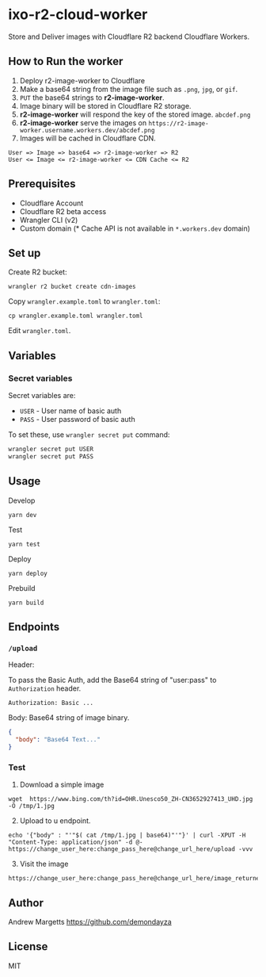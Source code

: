 # ixo-r2-cloud-worker

Store and Deliver images with Cloudflare R2 backend Cloudflare Workers.

## How to Run the worker

1. Deploy r2-image-worker to Cloudflare
1. Make a base64 string from the image file such as `.png`, `jpg`, or `gif`.
2. `PUT` the base64 strings to **r2-image-worker**.
3. Image binary will be stored in Cloudflare R2 storage.
4. **r2-image-worker** will respond the key of the stored image. `abcdef.png`
5. **r2-image-worker** serve the images on `https://r2-image-worker.username.workers.dev/abcdef.png`
6. Images will be cached in Cloudflare CDN.

```
User => Image => base64 => r2-image-worker => R2
User <= Image <= r2-image-worker <= CDN Cache <= R2
```

## Prerequisites

* Cloudflare Account
* Cloudflare R2 beta access
* Wrangler CLI (v2)
* Custom domain (* Cache API is not available in `*.workers.dev` domain)

## Set up
Create R2 bucket:

```
wrangler r2 bucket create cdn-images
```

Copy `wrangler.example.toml` to `wrangler.toml`:

```
cp wrangler.example.toml wrangler.toml
```

Edit `wrangler.toml`.


## Variables

### Secret variables

Secret variables are:

- `USER` - User name of basic auth
- `PASS` - User password of basic auth

To set these, use `wrangler secret put` command:

```bash
wrangler secret put USER
wrangler secret put PASS
```

## Usage

Develop

```
yarn dev
```

Test

```
yarn test
```

Deploy

```
yarn deploy
```

Prebuild

```
yarn build
```

## Endpoints

### `/upload`

Header:

To pass the Basic Auth, add the Base64 string of "user:pass" to `Authorization` header.

```
Authorization: Basic ...
```

Body: Base64 string of image binary.

```json
{
  "body": "Base64 Text..."
}
```
### Test
1. Download a simple image
```
wget  https://www.bing.com/th?id=OHR.Unesco50_ZH-CN3652927413_UHD.jpg -O /tmp/1.jpg
```
2. Upload to u endpoint.
```
echo '{"body" : "'"$( cat /tmp/1.jpg | base64)"'"}' | curl -XPUT -H "Content-Type: application/json" -d @-  https://change_user_here:change_pass_here@change_url_here/upload -vvv
```
3. Visit the image
```
https://change_user_here:change_pass_here@change_url_here/image_returned_in_step2
```

## Author

Andrew Margetts <https://github.com/demondayza>

## License

MIT
